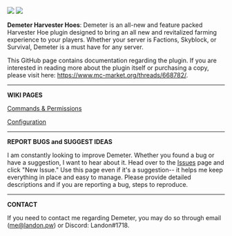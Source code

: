 ![](https://i.imgur.com/Nicyqra.png)
![](https://img.shields.io/github/issues/landoncrabtree/demeter-public)

**Demeter Harvester Hoes**: Demeter is an all-new and feature packed Harvester Hoe plugin designed to bring an all new and revitalized farming experience to your players. Whether your server is Factions, Skyblock, or Survival, Demeter is a must have for any server.

This GitHub page contains documentation regarding the plugin. If you are interested in reading more about the plugin itself or purchasing a copy, please visit here: https://www.mc-market.org/threads/668782/.


------------

**WIKI PAGES**

[Commands & Permissions](https://github.com/landoncrabtree/demeter-public/wiki/Commands-&-Permissions "Commands & Permissions")

[Configuration](https://github.com/landoncrabtree/demeter-public/wiki/Configuration "Configuration")

------------

**REPORT BUGS and SUGGEST IDEAS** 

I am constantly looking to improve Demeter. Whether you found a bug or have a suggestion, I want to hear about it. Head over to the [Issues](https://github.com/landoncrabtree/demeter-public/issues "Issues") page and click "New Issue." Use this page even if it's a suggestion-- it helps me keep everything in place and easy to manage. Please provide detailed descriptions and if you are reporting a bug, steps to reproduce. 

------------

**CONTACT**

If you need to contact me regarding Demeter, you may do so through email (me@landon.pw) or Discord: Landon#1718.
